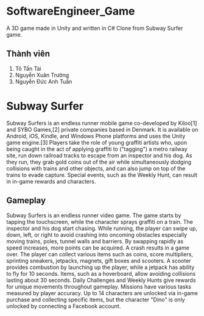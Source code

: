 # SoftwareEngineer_Game
A 3D game made in Unity and written in C# 
Clone from Subway Surfer game.

## Thành viên
1. Tô Tấn Tài
2. Nguyễn Xuân Trường
3. Nguyễn Đức Anh Tuấn

# Subway Surfer

Subway Surfers is an endless runner mobile game co-developed by Kiloo[1] and SYBO Games,[2] private companies based in Denmark. It is available on Android, iOS, Kindle, and Windows Phone platforms and uses the Unity game engine.[3] Players take the role of young graffiti artists who, upon being caught in the act of applying graffiti to ("tagging") a metro railway site, run down railroad tracks to escape from an inspector and his dog. As they run, they grab gold coins out of the air while simultaneously dodging collisions with trains and other objects, and can also jump on top of the trains to evade capture. Special events, such as the Weekly Hunt, can result in in-game rewards and characters.

## Gameplay

Subway Surfers is an endless runner video game. The game starts by tapping the touchscreen, while the character sprays graffiti on a train. The inspector and his dog start chasing. While running, the player can swipe up, down, left, or right to avoid crashing into oncoming obstacles especially moving trains, poles, tunnel walls and barriers. By swapping rapidly as speed increases, more points can be acquired. A crash results in a game over. The player can collect various items such as coins, score multipliers, sprinting sneakers, jetpacks, magnets, gift boxes and scooters. A scooter provides combustion by launching up the player, while a jetpack has ability to fly for 10 seconds. Items, such as a hoverboard, allow avoiding collisions lasting about 30 seconds. Daily Challenges and Weekly Hunts give rewards for unique movements throughout gameplay. Missions have various tasks measured by player accuracy. Up to 14 characters are unlocked via in-game purchase and collecting specific items, but the character "Dino" is only unlocked by connecting a Facebook account.

